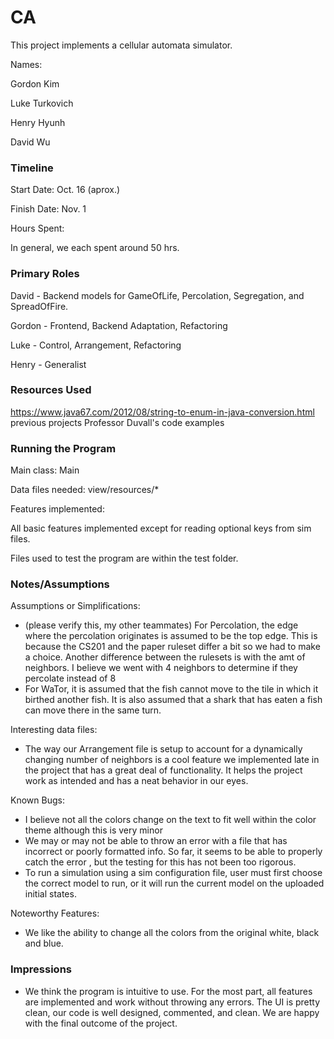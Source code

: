 # CA

This project implements a cellular automata simulator.

Names:

Gordon Kim

Luke Turkovich

Henry Hyunh

David Wu

### Timeline

Start Date: Oct. 16 (aprox.)

Finish Date: Nov. 1

Hours Spent:

In general, we each spent around 50 hrs.

### Primary Roles

David - Backend models for GameOfLife, Percolation, Segregation, and SpreadOfFire.

Gordon - Frontend, Backend Adaptation, Refactoring

Luke - Control, Arrangement, Refactoring

Henry - Generalist

### Resources Used

https://www.java67.com/2012/08/string-to-enum-in-java-conversion.html
previous projects Professor Duvall's code examples

### Running the Program

Main class: Main

Data files needed: view/resources/*

Features implemented:

All basic features implemented except for reading optional keys from sim files.

Files used to test the program are within the test folder.

### Notes/Assumptions

Assumptions or Simplifications:

* (please verify this, my other teammates) For Percolation, the edge where the percolation
  originates is assumed to be the top edge. This is because the CS201 and the paper ruleset differ a
  bit so we had to make a choice. Another difference between the rulesets is with the amt of
  neighbors. I believe we went with 4 neighbors to determine if they percolate instead of 8
* For WaTor, it is assumed that the fish cannot move to the tile in which it birthed another fish.
  It is also assumed that a shark that has eaten a fish can move there in the same turn.

Interesting data files:

* The way our Arrangement file is setup to account for a dynamically changing number of neighbors is
  a cool feature we implemented late in the project that has a great deal of functionality. It helps
  the project work as intended and has a neat behavior in our eyes.

Known Bugs:

* I believe not all the colors change on the text to fit well within the color theme although this
  is very minor
* We may or may not be able to throw an error with a file that has incorrect or poorly formatted
  info. So far, it seems to be able to properly catch the error , but the testing for this has not
  been too rigorous.
* To run a simulation using a sim configuration file, user must first choose the correct model to
  run, or it will run the current model on the uploaded initial states.

Noteworthy Features:

* We like the ability to change all the colors from the original white, black and blue.

### Impressions

* We think the program is intuitive to use. For the most part, all features are implemented and work
  without throwing any errors. The UI is pretty clean, our code is well designed, commented, and
  clean. We are happy with the final outcome of the project.
